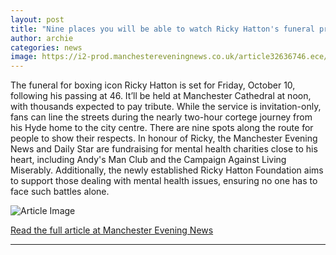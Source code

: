```yaml
---
layout: post
title: "Nine places you will be able to watch Ricky Hatton's funeral procession across Greater Manchester"
author: archie
categories: news
image: https://i2-prod.manchestereveningnews.co.uk/article32636746.ece/ALTERNATES/s1200/1_JRP_MEN_160925_hatton_011JPG.jpg
---
```

The funeral for boxing icon Ricky Hatton is set for Friday, October 10, following his passing at 46. It’ll be held at Manchester Cathedral at noon, with thousands expected to pay tribute. While the service is invitation-only, fans can line the streets during the nearly two-hour cortege journey from his Hyde home to the city centre. There are nine spots along the route for people to show their respects. In honour of Ricky, the Manchester Evening News and Daily Star are fundraising for mental health charities close to his heart, including Andy's Man Club and the Campaign Against Living Miserably. Additionally, the newly established Ricky Hatton Foundation aims to support those dealing with mental health issues, ensuring no one has to face such battles alone.

![Article Image](https://i2-prod.manchestereveningnews.co.uk/article32636746.ece/ALTERNATES/s1200/1_JRP_MEN_160925_hatton_011JPG.jpg)

[Read the full article at Manchester Evening News](https://www.manchestereveningnews.co.uk/news/greater-manchester-news/ricky-hatton-funeral-greater-manchester-32645857)

---
